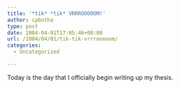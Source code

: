```yaml
---
title: '*tik* *tik* VRRROOOOOM!'
author: cpbotha
type: post
date: 2004-04-01T17:05:46+00:00
url: /2004/04/01/tik-tik-vrrrooooom/
categories:
  - Uncategorized

---
```

Today is the day that I officially begin writing up my thesis.
